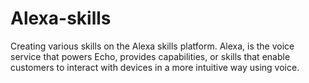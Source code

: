 # Alexa-skills
Creating various skills on the Alexa skills platform. Alexa, is the voice service that powers Echo, provides capabilities, or skills that enable customers to interact with devices in a more intuitive way using voice. 
